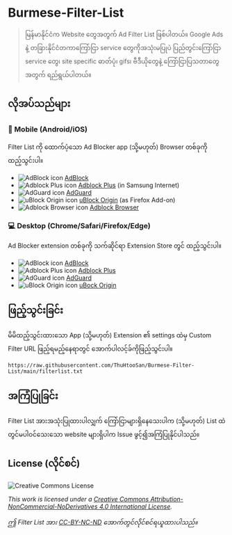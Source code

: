 

# Burmese-Filter-List

> မြန်မာနိုင်ငံက Website တွေအတွက် Ad Filter List ဖြစ်ပါတယ်။ Google Ads နဲ့ တခြားနိုင်ငံတကာကြော်ငြာ service တွေကိုအသုံးမပြုပဲ ပြည်တွင်းကြော်ငြာ service တွေ၊ site specific ဓာတ်ပုံ၊ gifs၊ ဗီဒီယိုတွေနဲ့ ကြော်ငြာပြသတာတွေအတွက် ရည်ရွယ်ပါတယ်။ 

## လိုအပ်သည်များ

### :iphone: Mobile (Android/iOS)

Filter List ကို ထောက်ပံ့သော Ad Blocker app (သို့မဟုတ်) Browser တစ်ခုကိုထည့်သွင်းပါ။

* ![AdBlock icon](https://i.ibb.co/0JmF92G/unnamed.png) [AdBlock](https://getadblock.com/)
* ![Adblock Plus icon](https://i.ibb.co/PmXbtw0/adblock-plus-logo.png) [Adblock Plus](https://play.google.com/store/apps/details?id=org.adblockplus.adblockplussbrowser) (in Samsung Internet)
* ![AdGuard icon](https://i.ibb.co/Fb8X8YF/favicon.png) [AdGuard](https://adguard.com) 
* ![uBlock Origin icon](https://ublockorigin.com/img/favicons/favicon-16x16.png) [uBlock Origin](https://addons.mozilla.org/en-US/android/addon/ublock-origin/) (as Firefox Add-on)
* ![Adblock Browser icon](https://i.ibb.co/MpjG4tz/favicon-1.png) [Adblock Browser](https://adblockbrowser.org/)

### :computer: Desktop (Chrome/Safari/Firefox/Edge)

Ad Blocker extension တစ်ခုကို သက်ဆိုင်ရာ Extension Store တွင် ထည့်သွင်းပါ။

* ![AdBlock icon](https://i.ibb.co/0JmF92G/unnamed.png) [AdBlock](https://getadblock.com/)
* ![Adblock Plus icon](https://i.ibb.co/PmXbtw0/adblock-plus-logo.png) [Adblock Plus](https://adblockplus.org/)
* ![AdGuard icon](https://i.ibb.co/Fb8X8YF/favicon.png) [AdGuard](https://adguard.com/)
* ![uBlock Origin icon](https://ublockorigin.com/img/favicons/favicon-16x16.png) [uBock Origin](https://ublockorigin.com/)

## ဖြည့်သွင်းခြင်း

မိမိထည့်သွင်းထားသော App (သို့မဟုတ်) Extension ၏ settings ထဲမှ Custom Filter URL ဖြည့်ရမည့်နေရာတွင် အောက်ပါလင့်ခ်ကိုဖြည့်သွင်းပါ။
```
https://raw.githubusercontent.com/ThuHtooSan/Burmese-Filter-List/main/filterlist.txt
```

## အကြံပြုခြင်း

Filter List အားအသုံးပြုထားပါလျှက် ကြော်ငြာများရှိနေသေးပါက (သို့မဟုတ်) List ထဲတွင်မပါဝင်သေးသော website များရှိပါက Issue ဖွင့်၍အကြံပြုနိုင်ပါသည်။

## License (လိုင်စင်)

![Creative Commons License](https://i.creativecommons.org/l/by-nc-nd/4.0/88x31.png)

*This work is licensed under a [Creative Commons Attribution-NonCommercial-NoDerivatives 4.0 International License](https://creativecommons.org/licenses/by-nc-nd/4.0/).*

*ဤ Filter List အား [CC-BY-NC-ND](https://creativecommons.org/licenses/by-nc-nd/4.0/) အောက်တွင်လိုင်စင်ရယူထားပါသည်။*
